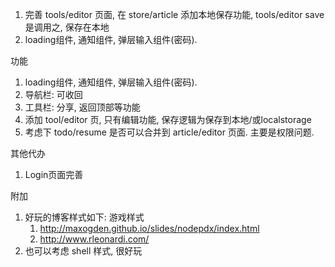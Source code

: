 1. 完善 tools/editor 页面, 在 store/article 添加本地保存功能, tools/editor save是调用之, 保存在本地
2. loading组件, 通知组件, 弹层输入组件(密码).

功能
1. loading组件, 通知组件, 弹层输入组件(密码).
2. 导航栏: 可收回
3. 工具栏: 分享, 返回顶部等功能
4. 添加 tool/editor 页, 只有编辑功能, 保存逻辑为保存到本地/或localstorage
6. 考虑下 todo/resume 是否可以合并到 article/editor 页面. 主要是权限问题.

其他代办
1. Login页面完善


附加
1. 好玩的博客样式如下: 游戏样式
   1. http://maxogden.github.io/slides/nodepdx/index.html
   2. http://www.rleonardi.com/
2. 也可以考虑 shell 样式, 很好玩
